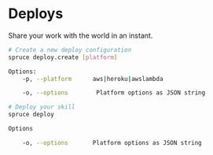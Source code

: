 # Deploys
Share your work with the world in an instant.

```bash
# Create a new deploy configuration
spruce deploy.create [platform]

Options:
	-p, --platform 		aws|heroku|awslambda

	-o, --options 		 Platform options as JSON string

# Deploy your skill
spruce deploy

Options

	-o, --options 		Platform options as JSON string






```